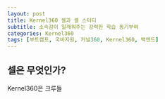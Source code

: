 ```yaml
---
layout: post
title: Kernel360 셀과 셀 스터디
subtitle: 소속감이 일깨워주는 강력한 학습 동기부여
categories: Kernel360
tags: [부트캠프, 국비지원, 커널360, Kernel360, 백엔드]
---
```


## 셀은 무엇인가?

Kernel360은 크루들